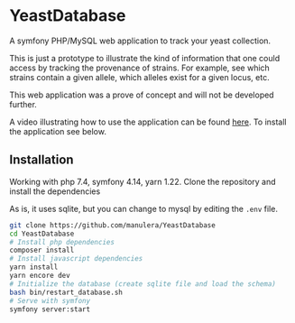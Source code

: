# YeastDatabase
A symfony PHP/MySQL web application to track your yeast collection.

This is just a prototype to illustrate the kind of information that one could access by tracking the provenance of strains. For example, see which strains contain a given allele, which alleles exist for a given locus, etc.

This web application was a prove of concept and will not be developed further.

A video illustrating how to use the application can be found [here](https://www.youtube.com/watch?v=34GMuHpl7f0). To install the application see below.

## Installation

Working with php 7.4, symfony 4.14, yarn 1.22. Clone the repository and install the dependencies

As is, it uses sqlite, but you can change to mysql by editing the `.env` file.

~~~bash
git clone https://github.com/manulera/YeastDatabase
cd YeastDatabase
# Install php dependencies
composer install
# Install javascript dependencies
yarn install
yarn encore dev
# Initialize the database (create sqlite file and load the schema)
bash bin/restart_database.sh
# Serve with symfony
symfony server:start
~~~

<!-- ```
docker build -t manulera/shareyourcloning_frontend -f Dockerfile-prod .
# push to the repository:
docker push manulera/shareyourcloning_frontend
``` -->